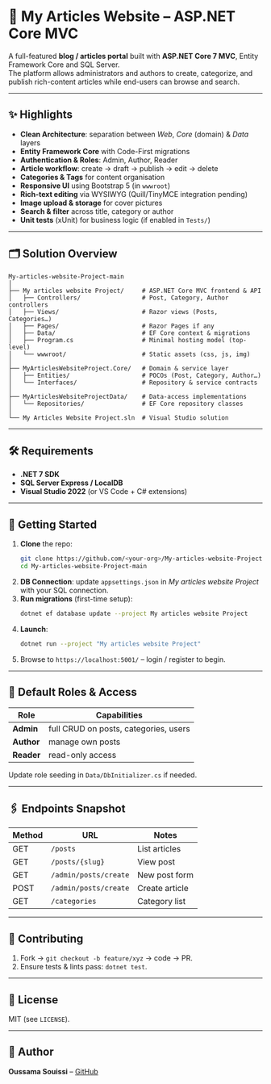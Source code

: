 # 📰 My Articles Website – ASP.NET Core MVC

A full-featured **blog / articles portal** built with **ASP.NET Core 7 MVC**, Entity Framework Core and SQL Server.  
The platform allows administrators and authors to create, categorize, and publish rich-content articles while end-users can browse and search.

---

## ✨ Highlights

- **Clean Architecture**: separation between *Web*, *Core* (domain) & *Data* layers
- **Entity Framework Core** with Code-First migrations
- **Authentication & Roles**: Admin, Author, Reader
- **Article workflow**: create → draft → publish → edit → delete
- **Categories & Tags** for content organisation
- **Responsive UI** using Bootstrap 5 (in `wwwroot`)
- **Rich-text editing** via WYSIWYG (Quill/TinyMCE integration pending)
- **Image upload & storage** for cover pictures
- **Search & filter** across title, category or author
- **Unit tests** (xUnit) for business logic (if enabled in `Tests/`)

---

## 🗂️ Solution Overview

```
My-articles-website-Project-main
│
├── My articles website Project/     # ASP.NET Core MVC frontend & API
│   ├── Controllers/                 # Post, Category, Author controllers
│   ├── Views/                       # Razor views (Posts, Categories…)
│   ├── Pages/                       # Razor Pages if any
│   ├── Data/                        # EF Core context & migrations
│   ├── Program.cs                   # Minimal hosting model (top-level)
│   └── wwwroot/                     # Static assets (css, js, img)
│
├── MyArticlesWebsiteProject.Core/   # Domain & service layer
│   ├── Entities/                    # POCOs (Post, Category, Author…)
│   └── Interfaces/                  # Repository & service contracts
│
├── MyArticlesWebsiteProjectData/    # Data-access implementations
│   └── Repositories/                # EF Core repository classes
│
└── My Articles Website Project.sln  # Visual Studio solution
```

---

## 🛠 Requirements

- **.NET 7 SDK**
- **SQL Server Express / LocalDB**
- **Visual Studio 2022** (or VS Code + C# extensions)

---

## 🚀 Getting Started

1. **Clone** the repo:
   ```bash
   git clone https://github.com/<your-org>/My-articles-website-Project.git
   cd My-articles-website-Project-main
   ```
2. **DB Connection**: update `appsettings.json` in *My articles website Project* with your SQL connection.
3. **Run migrations** (first-time setup):
   ```bash
   dotnet ef database update --project My articles website Project
   ```
4. **Launch**:
   ```bash
   dotnet run --project "My articles website Project"
   ```
5. Browse to `https://localhost:5001/` – login / register to begin.

---

## 🔑 Default Roles & Access

| Role | Capabilities |
|------|--------------|
| **Admin** | full CRUD on posts, categories, users |
| **Author** | manage own posts |
| **Reader** | read-only access |

Update role seeding in `Data/DbInitializer.cs` if needed.

---

## 🖇️ Endpoints Snapshot

| Method | URL | Notes |
|--------|-----|-------|
| GET | `/posts` | List articles |
| GET | `/posts/{slug}` | View post |
| GET | `/admin/posts/create` | New post form |
| POST | `/admin/posts/create` | Create article |
| GET | `/categories` | Category list |

---

## 🤝 Contributing

1. Fork → `git checkout -b feature/xyz` → code → PR.
2. Ensure tests & lints pass: `dotnet test`.

---

## 📜 License

MIT (see `LICENSE`).

---

## 👤 Author

**Oussama Souissi** – [GitHub](https://github.com/Oussama-souissi024)

